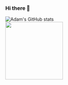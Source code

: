### Hi there 👋
![Adam's GitHub stats](https://github-readme-stats.vercel.app/api?username=adamjeanlaurent&show_icons=true&count_private=true&hide=issues)
<br>
 <img height="180em" src="https://github-readme-stats-eight-theta.vercel.app/api/top-langs/?username=adamjeanlaurent&layout=compact&langs_count=8&theme=algolia"/>
<!--
**adamjeanlaurent/adamjeanlaurent** is a ✨ _special_ ✨ repository because its `README.md` (this file) appears on your GitHub profile.



